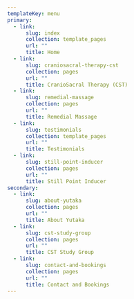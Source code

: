```yaml
---
templateKey: menu
primary:
  - link:
      slug: index
      collection: template_pages
      url: ""
      title: Home
  - link:
      slug: craniosacral-therapy-cst
      collection: pages
      url: ""
      title: CranioSacral Therapy (CST)
  - link:
      slug: remedial-massage
      collection: pages
      url: ""
      title: Remedial Massage
  - link:
      slug: testimonials
      collection: template_pages
      url: ""
      title: Testimonials
  - link:
      slug: still-point-inducer
      collection: pages
      url: ""
      title: Still Point Inducer
secondary:
  - link:
      slug: about-yutaka
      collection: pages
      url: ""
      title: About Yutaka
  - link:
      slug: cst-study-group
      collection: pages
      url: ""
      title: CST Study Group
  - link:
      slug: contact-and-bookings
      collection: pages
      url: ""
      title: Contact and Bookings
---
```

